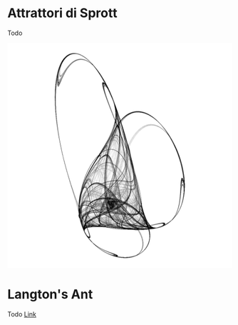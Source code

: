 # Attrattori di Sprott
Todo

![Image](a-92-bn.png)



# Langton's Ant
Todo
[Link](https://profconradi.github.io/Period-Doubling/langton-ant/langton_ant.html)
